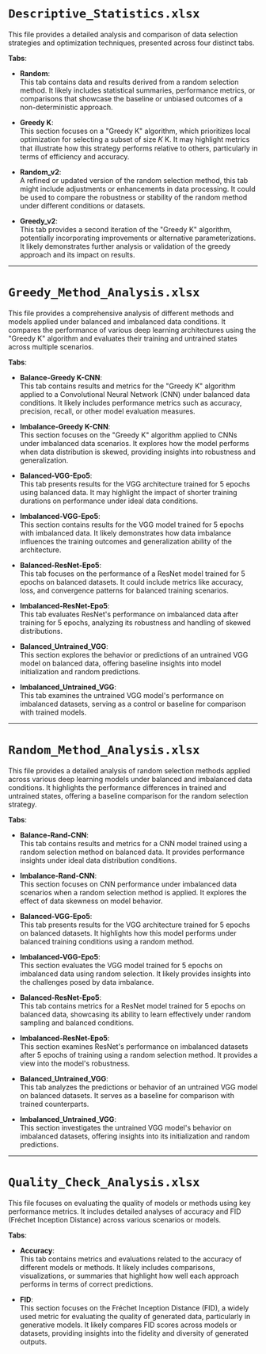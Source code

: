 # `Descriptive_Statistics.xlsx`
This file provides a detailed analysis and comparison of data selection strategies and optimization techniques, presented across four distinct tabs.   

**Tabs**: 
- **Random**:    
This tab contains data and results derived from a random selection method. It likely includes statistical summaries, performance metrics, or comparisons that showcase the baseline or unbiased outcomes of a non-deterministic approach.

- **Greedy K**:   
This section focuses on a "Greedy K" algorithm, which prioritizes local optimization for selecting a subset of size 
𝐾
K. It may highlight metrics that illustrate how this strategy performs relative to others, particularly in terms of efficiency and accuracy.

- **Random_v2**:    
A refined or updated version of the random selection method, this tab might include adjustments or enhancements in data processing. It could be used to compare the robustness or stability of the random method under different conditions or datasets.

- **Greedy_v2**:   
This tab provides a second iteration of the "Greedy K" algorithm, potentially incorporating improvements or alternative parameterizations. It likely demonstrates further analysis or validation of the greedy approach and its impact on results.

---

# `Greedy_Method_Analysis.xlsx`  
This file provides a comprehensive analysis of different methods and models applied under balanced and imbalanced data conditions. It compares the performance of various deep learning architectures using the "Greedy K" algorithm and evaluates their training and untrained states across multiple scenarios.

**Tabs**:  
- **Balance-Greedy K-CNN**:  
This tab contains results and metrics for the "Greedy K" algorithm applied to a Convolutional Neural Network (CNN) under balanced data conditions. It likely includes performance metrics such as accuracy, precision, recall, or other model evaluation measures.

- **Imbalance-Greedy K-CNN**:  
This section focuses on the "Greedy K" algorithm applied to CNNs under imbalanced data scenarios. It explores how the model performs when data distribution is skewed, providing insights into robustness and generalization.

- **Balanced-VGG-Epo5**:  
This tab presents results for the VGG architecture trained for 5 epochs using balanced data. It may highlight the impact of shorter training durations on performance under ideal data conditions.

- **Imbalanced-VGG-Epo5**:  
This section contains results for the VGG model trained for 5 epochs with imbalanced data. It likely demonstrates how data imbalance influences the training outcomes and generalization ability of the architecture.

- **Balanced-ResNet-Epo5**:  
This tab focuses on the performance of a ResNet model trained for 5 epochs on balanced datasets. It could include metrics like accuracy, loss, and convergence patterns for balanced training scenarios.

- **Imbalanced-ResNet-Epo5**:  
This tab evaluates ResNet's performance on imbalanced data after training for 5 epochs, analyzing its robustness and handling of skewed distributions.

- **Balanced_Untrained_VGG**:  
This section explores the behavior or predictions of an untrained VGG model on balanced data, offering baseline insights into model initialization and random predictions.

- **Imbalanced_Untrained_VGG**:  
This tab examines the untrained VGG model's performance on imbalanced datasets, serving as a control or baseline for comparison with trained models.

---

# `Random_Method_Analysis.xlsx`  
This file provides a detailed analysis of random selection methods applied across various deep learning models under balanced and imbalanced data conditions. It highlights the performance differences in trained and untrained states, offering a baseline comparison for the random selection strategy.

**Tabs**:  
- **Balance-Rand-CNN**:  
This tab contains results and metrics for a CNN model trained using a random selection method on balanced data. It provides performance insights under ideal data distribution conditions.

- **Imbalance-Rand-CNN**:  
This section focuses on CNN performance under imbalanced data scenarios when a random selection method is applied. It explores the effect of data skewness on model behavior.

- **Balanced-VGG-Epo5**:  
This tab presents results for the VGG architecture trained for 5 epochs on balanced datasets. It highlights how this model performs under balanced training conditions using a random method.

- **Imbalanced-VGG-Epo5**:  
This section evaluates the VGG model trained for 5 epochs on imbalanced data using random selection. It likely provides insights into the challenges posed by data imbalance.

- **Balanced-ResNet-Epo5**:  
This tab contains metrics for a ResNet model trained for 5 epochs on balanced data, showcasing its ability to learn effectively under random sampling and balanced conditions.

- **Imbalanced-ResNet-Epo5**:  
This section examines ResNet's performance on imbalanced datasets after 5 epochs of training using a random selection method. It provides a view into the model's robustness.

- **Balanced_Untrained_VGG**:  
This tab analyzes the predictions or behavior of an untrained VGG model on balanced datasets. It serves as a baseline for comparison with trained counterparts.

- **Imbalanced_Untrained_VGG**:  
This section investigates the untrained VGG model's behavior on imbalanced datasets, offering insights into its initialization and random predictions.

---

# `Quality_Check_Analysis.xlsx`  
This file focuses on evaluating the quality of models or methods using key performance metrics. It includes detailed analyses of accuracy and FID (Fréchet Inception Distance) across various scenarios or models.

**Tabs**:  
- **Accuracy**:  
This tab contains metrics and evaluations related to the accuracy of different models or methods. It likely includes comparisons, visualizations, or summaries that highlight how well each approach performs in terms of correct predictions.

- **FID**:  
This section focuses on the Fréchet Inception Distance (FID), a widely used metric for evaluating the quality of generated data, particularly in generative models. It likely compares FID scores across models or datasets, providing insights into the fidelity and diversity of generated outputs.

